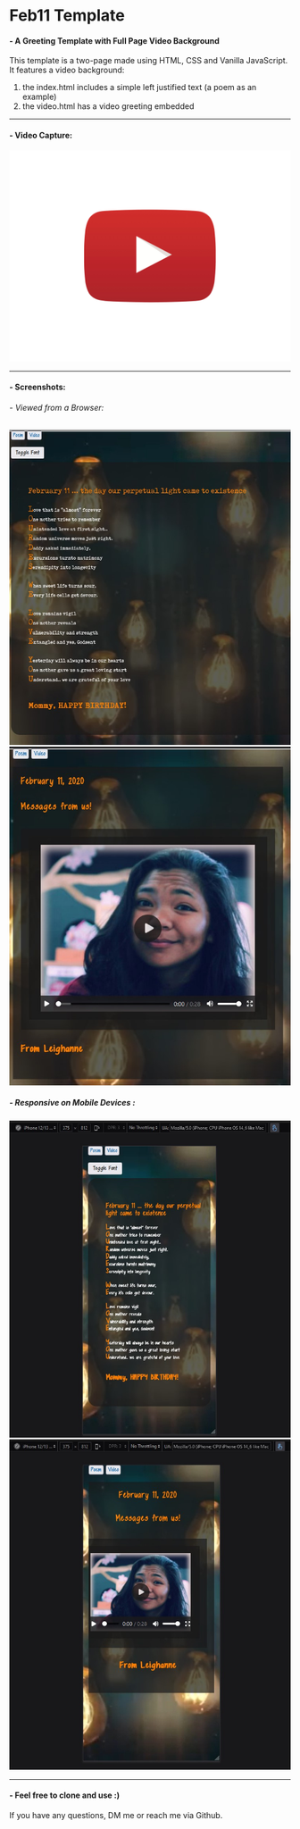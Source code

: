 # Feb11 Template 

#### - A Greeting Template with Full Page Video Background

This template is a two-page made using HTML, CSS and Vanilla JavaScript. It features a video background:

1. the index.html includes a simple left justified text (a poem as an example)
2. the video.html has a video greeting embedded

------

#### - Video Capture:


[![Watch the video](https://github.com/roylouisgarcia/feb11/blob/master/yt.png)](https://youtu.be/7wvhKcAkdJA)


------

#### - Screenshots:

###### - Viewed from a Browser:
<img src="index_large_page.jpg" style="zoom:70%;" />

<img src="video_large_page.jpg" style="zoom:76%;" />

##### - Responsive on Mobile Devices :

<img src="index_responsive.jpg" style="zoom:70%;" />

<img src="video_responsive.jpg" style="zoom:70%;" />

------
#### - Feel free to clone and use :)

If you have any questions, DM me or reach me via Github. 